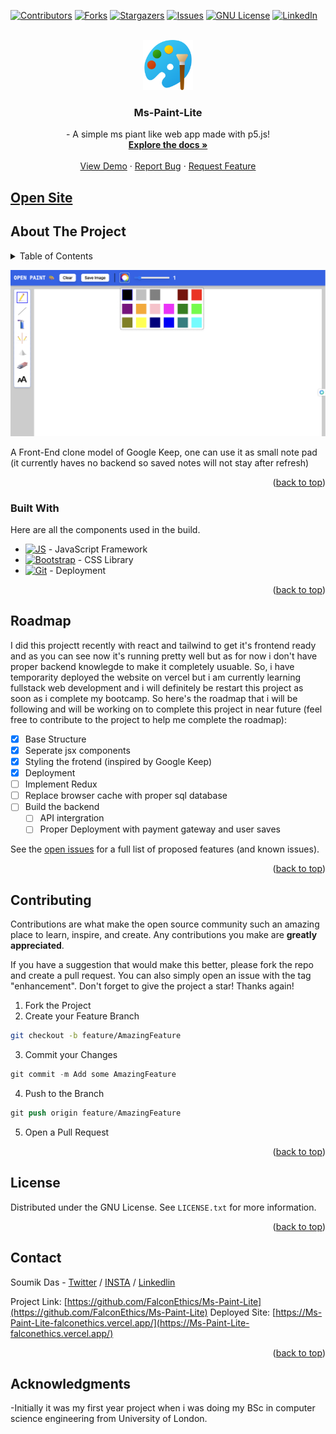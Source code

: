 <a name="readme-top"></a>
[![Contributors][contributors-shield]][contributors-url]
[![Forks][forks-shield]][forks-url]
[![Stargazers][stars-shield]][stars-url]
[![Issues][issues-shield]][issues-url]
[![GNU License][license-shield]][license-url]
[![LinkedIn][linkedin-shield]][linkedin-url]


<!-- PROJECT LOGO -->
<br />
<div align="center">
  <a href="https://github.com/FalconEthics/Ms-Paint-Lite">
    <img src="./logo.png" alt="Logo" width="80" height="80">
  </a>

<h3 align="center">Ms-Paint-Lite</h3>

  <p align="center">
    - A simple ms piant like web app made with p5.js!
    <br />
    <a href="https://github.com/FalconEthics/Ms-Paint-Lite"><strong>Explore the docs »</strong></a>
    <br />
    <br />
    <a href="https://Ms-Paint-Lite-falconethics.vercel.app/">View Demo</a>
    ·
    <a href="https://github.com/FalconEthics/Ms-Paint-Lite/issues">Report Bug</a>
    ·
    <a href="https://github.com/FalconEthics/Ms-Paint-Lite/issues">Request Feature</a>
  </p>
</div>

## <a href="https://Ms-Paint-Lite-falconethics.vercel.app/">Open Site</a>

<!-- ABOUT THE PROJECT -->

## About The Project

<details>
  <summary>Table of Contents</summary>
  <ol>
    <li>
      <a href="#about-the-project">About The Project</a>
      <ul>
        <li><a href="#built-with">Built With</a></li>
      </ul>
    </li>
    <li><a href="#roadmap">Roadmap</a></li>
    <li><a href="#contributing">Contributing</a></li>
    <li><a href="#license">License</a></li>
    <li><a href="#contact">Contact</a></li>
    <li><a href="#acknowledgments">Acknowledgments</a></li>
  </ol>
</details>

[![Product Name Screen Shot][product-screenshot]](https://Ms-Paint-Lite-falconethics.vercel.app/)

A Front-End clone model of Google Keep, one can use it as small note pad (it currently haves no backend so saved notes
will not stay after refresh)

<p align="right">(<a href="#readme-top">back to top</a>)</p>

### Built With

Here are all the components used in the build.

* [![JS][Es6.com]][Es6-url] - JavaScript Framework
* [![Bootstrap][Bootstrap.com]][Bootstrap-url] - CSS Library
* [![Git][Git.com]][Git-url] - Deployment

<p align="right">(<a href="#readme-top">back to top</a>)</p>



<!-- ROADMAP -->

## Roadmap

I did this projectt recently with react and tailwind to get it's frontend ready and as you can see now it's running
pretty well but as for now i don't have proper backend knowlegde to make it completely usuable. So, i have temporarity
deployed the website on vercel but i am currently learning fullstack web development and i will definitely be restart
this project as soon as i complete my bootcamp. So here's the roadmap that i will be following and will be working on to
complete this project in near future (feel free to contribute to the project to help me complete the roadmap):

- [x] Base Structure
- [x] Seperate jsx components
- [x] Styling the frotend (inspired by Google Keep)
- [x] Deployment
- [ ] Implement Redux
- [ ] Replace browser cache with proper sql database
- [ ] Build the backend
    - [ ] API intergration
    - [ ] Proper Deployment with payment gateway and user saves

See the [open issues](https://github.com/FalconEthics/Ms-Paint-Lite/issuess) for a full list of proposed features (and
known issues).

<p align="right">(<a href="#readme-top">back to top</a>)</p>



<!-- CONTRIBUTING -->

## Contributing

Contributions are what make the open source community such an amazing place to learn, inspire, and create. Any
contributions you make are **greatly appreciated**.

If you have a suggestion that would make this better, please fork the repo and create a pull request. You can also
simply open an issue with the tag "enhancement".
Don't forget to give the project a star! Thanks again!

1. Fork the Project
2. Create your Feature Branch

 ```sh
git checkout -b feature/AmazingFeature
```

3. Commit your Changes

```s
git commit -m Add some AmazingFeature
```

4. Push to the Branch

```s
git push origin feature/AmazingFeature
```

5. Open a Pull Request

<p align="right">(<a href="#readme-top">back to top</a>)</p>



<!-- LICENSE -->

## License

Distributed under the GNU License. See `LICENSE.txt` for more information.

<p align="right">(<a href="#readme-top">back to top</a>)</p>



<!-- CONTACT -->

## Contact

Soumik
Das - [Twitter](https://twitter.com/SoumikD95642409) / [INSTA](https://www.instagram.com/itz.raaj.das/) / [Linkedlin](https://www.linkedin.com/in/soumik-das-profile/)

Project Link: [https://github.com/FalconEthics/Ms-Paint-Lite](https://github.com/FalconEthics/Ms-Paint-Lite)
Deployed Site: [https://Ms-Paint-Lite-falconethics.vercel.app/](https://Ms-Paint-Lite-falconethics.vercel.app/)

<p align="right">(<a href="#readme-top">back to top</a>)</p>

## Acknowledgments

-Initially it was my first year project when i was doing my BSc in computer science engineering from University of
London.

<!-- MARKDOWN LINKS & IMAGES -->
<!-- https://www.markdownguide.org/basic-syntax/#reference-style-links -->

[contributors-shield]: https://img.shields.io/github/contributors/FalconEthics/Ms-Paint-Lite.svg?style=for-the-badge

[contributors-url]: https://github.com/FalconEthics/Ms-Paint-Lite/graphs/contributors

[forks-shield]: https://img.shields.io/github/forks/FalconEthics/Ms-Paint-Lite.svg?style=for-the-badge

[forks-url]: https://github.com/FalconEthics/Ms-Paint-Lite/network/members

[stars-shield]: https://img.shields.io/github/stars/FalconEthics/Ms-Paint-Lite.svg?style=for-the-badge

[stars-url]: https://github.com/FalconEthics/Ms-Paint-Lite/stargazers

[issues-shield]: https://img.shields.io/github/issues/FalconEthics/Ms-Paint-Lite.svg?style=for-the-badge

[issues-url]: https://github.com/FalconEthics/Ms-Paint-Lite/issues

[license-shield]: https://img.shields.io/github/license/FalconEthics/Ms-Paint-Lite.svg?style=for-the-badge

[license-url]: https://github.com/FalconEthics/Ms-Paint-Lite/blob/main/LICENSE

[linkedin-shield]: https://img.shields.io/badge/-LinkedIn-black.svg?style=for-the-badge&logo=linkedin&colorB=555

[linkedin-url]: https://www.linkedin.com/in/soumik-das-profile/

[product-screenshot]: https://raw.githubusercontent.com/FalconEthics/Ms-Paint-Lite/main/Screenshot.png
<!-- [product-screenshot2]: https://raw.githubusercontent.com/FalconEthics/Ms-Paint-Litemain/Trinetro_Drone_2022-Sep-03_04-16-58AM-000_CustomizedView13304029920.png
[product-screenshot3]: https://raw.githubusercontent.com/FalconEthics/Ms-Paint-Litemain/Trinetro_Drone_2022-Sep-03_04-18-29AM-000_CustomizedView9151492485.png
[product-screenshot4]: https://raw.githubusercontent.com/FalconEthics/Ms-Paint-Litemain/Trinetro_Drone_2022-Sep-03_04-22-00AM-000_CustomizedView12173695879.png
[product-components]: https://raw.githubusercontent.com/FalconEthics/Ms-Paint-Litemain/Components.png -->


[Bootstrap.com]: https://img.shields.io/badge/tailwind-563D7C?style=for-the-badge&logo=tailwindcss&logoColor=white

[Bootstrap-url]: https://tailwindcss.com/

[Es6.com]: https://img.shields.io/badge/react-7BDCB5?style=for-the-badge&logo=react&logoColor=white

[Es6-url]: https://reactjs.org/

[Git.com]: https://img.shields.io/badge/vercel-FF6900?style=for-the-badge&logo=vercel&logoColor=white

[Git-url]: https://vercel.com/
